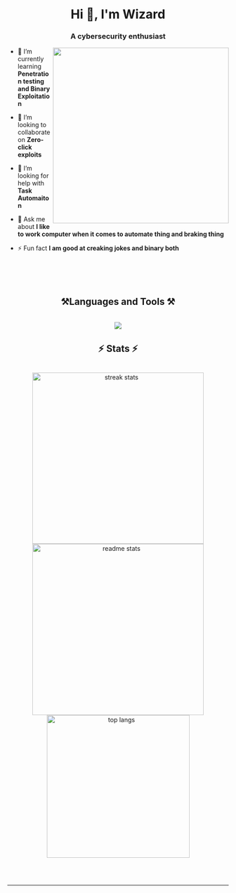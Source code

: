 <h1 align="center">Hi 👋, I'm Wizard</h1>
<h3 align="center">A cybersecurity enthusiast</h3>
<img src="https://giffiles.alphacoders.com/360/36032.gif" align="right" width="400"/>

- 🌱 I’m currently learning **Penetration testing and Binary Exploitation**

- 👯 I’m looking to collaborate on **Zero-click exploits**

- 🤝 I’m looking for help with **Task Automaiton**

- 💬 Ask me about **I like to work computer when it comes to automate thing and braking thing**

- ⚡ Fun fact **I am good at creaking jokes and binary both**

</p>
<br/>
<br/>
<br/>
<h2 align="center">⚒️Languages and Tools ⚒️</h2>
<br/>
<div align="center">
    <img src="https://skillicons.dev/icons?i=nginx,python,css,nextjs,linux,postman,github,vim,nodejs,pandas,powershell,javascript,react,c,arch,git,html,cpp,bash,mysql" /><br>
</div>

<h2 align="center">⚡ Stats ⚡</h2>
<br>
<div align=center>
  <img width=390 src="https://github-readme-streak-stats.herokuapp.com/?user=wizard079&count_private=true&theme=react&border_radius=10" alt="streak stats"/>
  <img width=390 src="https://github-readme-stats.vercel.app/api?username=wizard079&count_private=true&show_icons=true&theme=react&rank_icon=github&border_radius=10" alt="readme stats" />
  <br/>
  <img width=325 align="center" src="https://github-readme-stats.vercel.app/api/top-langs?username=wizard079&hide=HTML&langs_count=8&layout=compact&theme=react&border_radius=10&size_weight=0.5&count_weight=0.5&exclude_repo=github-readme-stats" alt="top langs" />
</div>

<br/><br/>

<hr/>

<br/>


